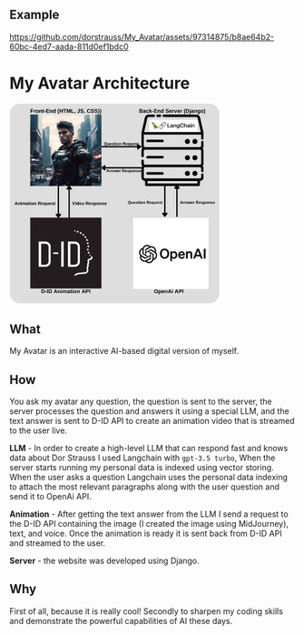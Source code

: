 ## Example


https://github.com/dorstrauss/My_Avatar/assets/97314875/b8ae64b2-60bc-4ed7-aada-811d0ef1bdc0


# My Avatar Architecture
<img width="370" height="" alt="My Avatar Architecture" src="https://github.com/dorstrauss/My_Avatar/blob/master/My%20Avatar%20Architecture.png">

## What
My Avatar is an interactive AI-based digital version of myself.

## How
You ask my avatar any question, the question is sent to the server, the server processes the question and answers it using a special LLM, and the text answer is sent to D-ID API to create an animation video that is streamed to the user live.

**LLM** - In order to create a high-level LLM that can respond fast and knows data about Dor Strauss I used Langchain with `gpt-3.5 turbo`, When the server starts running my personal data is indexed using vector storing. When the user asks a question Langchain uses the personal data indexing to attach the most relevant paragraphs along with the user question and send it to OpenAi API.

**Animation** - After getting the text answer from the LLM I send a request to the D-ID API containing the image (I created the image using MidJourney), text, and voice.
Once the animation is ready it is sent back from D-ID API and streamed to the user.

**Server** - the website was developed using Django.

## Why
First of all, because it is really cool! Secondly to sharpen my coding skills and demonstrate the powerful capabilities of AI these days.

